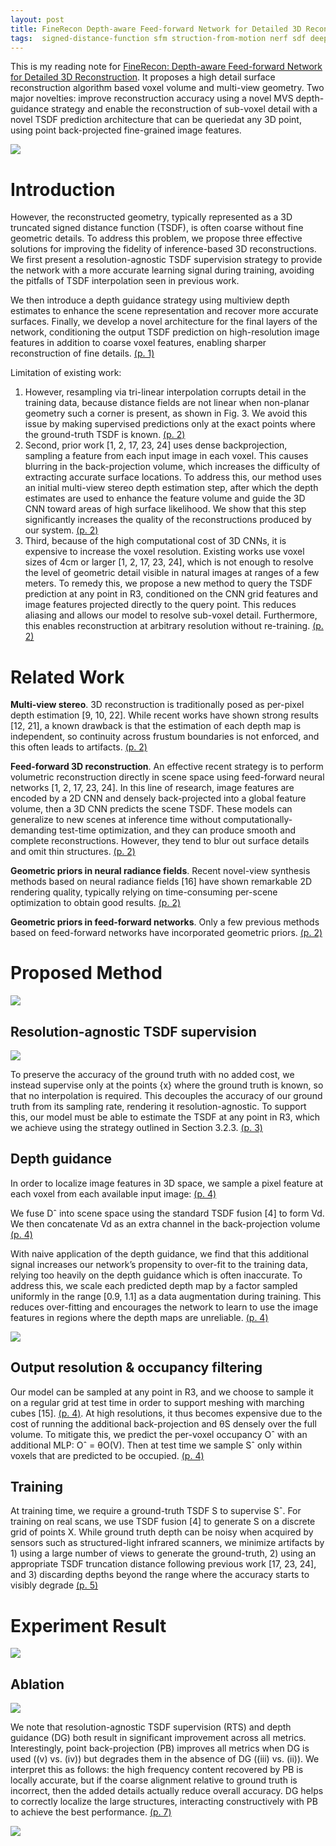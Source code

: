 ```yaml
---
layout: post
title: FineRecon Depth-aware Feed-forward Network for Detailed 3D Reconstruction
tags:  signed-distance-function sfm struction-from-motion nerf sdf deep-learning voxel 3d
---
```


This is my reading note for [FineRecon: Depth-aware Feed-forward Network for Detailed 3D Reconstruction](http://arxiv.org/abs/2304.01480). It proposes  a high detail surface reconstruction algorithm based voxel volume and multi-view geometry. Two major novelties: improve reconstruction accuracy using a novel MVS depth-guidance strategy and enable the reconstruction of sub-voxel detail with a novel TSDF prediction architecture that can be queriedat any 3D point, using point back-projected fine-grained image features.

![](https://raw.githubusercontent.com/zhangtemplar/zhangtemplar.github.io/master/uPic/stierFineReconDepthawareFeedforward2023-1-x303-y315.png) 

# Introduction

However, the reconstructed geometry, typically represented as a 3D truncated signed distance function (TSDF), is often coarse without fine geometric details. To address this problem, we propose three effective solutions for improving the fidelity of inference-based 3D reconstructions. We first present a resolution-agnostic TSDF supervision strategy to provide the network with a more accurate learning signal during training, avoiding the pitfalls of TSDF interpolation seen in previous work. 

We then introduce a depth guidance strategy using multiview depth estimates to enhance the scene representation and recover more accurate surfaces. Finally, we develop a novel architecture for the final layers of the network, conditioning the output TSDF prediction on high-resolution image features in addition to coarse voxel features, enabling sharper reconstruction of fine details. [(p. 1)](zotero://open-pdf/library/items/REPU98VJ?page=1&annotation=BTE3ANHH)

Limitation of existing work:
1. However, resampling via tri-linear interpolation corrupts detail in the training data, because distance fields are not linear when non-planar geometry such a corner is present, as shown in Fig. 3. We avoid this issue by making supervised predictions only at the exact points where the ground-truth TSDF is known. [(p. 2)](zotero://open-pdf/library/items/REPU98VJ?page=2&annotation=N7ES6499)
2. Second, prior work [1, 2, 17, 23, 24] uses dense backprojection, sampling a feature from each input image in each voxel. This causes blurring in the back-projection volume, which increases the difficulty of extracting accurate surface locations. To address this, our method uses an initial multi-view stereo depth estimation step, after which the depth estimates are used to enhance the feature volume and guide the 3D CNN toward areas of high surface likelihood. We show that this step significantly increases the quality of the reconstructions produced by our system. [(p. 2)](zotero://open-pdf/library/items/REPU98VJ?page=2&annotation=IF39X9XS)
3. Third, because of the high computational cost of 3D CNNs, it is expensive to increase the voxel resolution. Existing works use voxel sizes of 4cm or larger [1, 2, 17, 23, 24], which is not enough to resolve the level of geometric detail visible in natural images at ranges of a few meters. To remedy this, we propose a new method to query the TSDF prediction at any point in R3, conditioned on the CNN grid features and image features projected directly to the query point. This reduces aliasing and allows our model to resolve sub-voxel detail. Furthermore, this enables reconstruction at arbitrary resolution without re-training. [(p. 2)](zotero://open-pdf/library/items/REPU98VJ?page=2&annotation=TQFLF9N2)

# Related Work
**Multi-view stereo**. 3D reconstruction is traditionally posed as per-pixel depth estimation [9, 10, 22]. While recent works have shown strong results [12, 21], a known drawback is that the estimation of each depth map is independent, so continuity across frustum boundaries is not enforced, and this often leads to artifacts. [(p. 2)](zotero://open-pdf/library/items/REPU98VJ?page=2&annotation=YHXZ3CQM)

**Feed-forward 3D reconstruction**. An effective recent strategy is to perform volumetric reconstruction directly in scene space using feed-forward neural networks [1, 2, 17, 23, 24]. In this line of research, image features are encoded by a 2D CNN and densely back-projected into a global feature volume, then a 3D CNN predicts the scene TSDF. These models can generalize to new scenes at inference time without computationally-demanding test-time optimization, and they can produce smooth and complete reconstructions. However, they tend to blur out surface details and omit thin structures. [(p. 2)](zotero://open-pdf/library/items/REPU98VJ?page=2&annotation=YQTGV9GJ)

**Geometric priors in neural radiance fields**. Recent novel-view synthesis methods based on neural radiance fields [16] have shown remarkable 2D rendering quality, typically relying on time-consuming per-scene optimization to obtain good results. [(p. 2)](zotero://open-pdf/library/items/REPU98VJ?page=2&annotation=9ZPFC6PH)

**Geometric priors in feed-forward networks**. Only a few previous methods based on feed-forward networks have incorporated geometric priors. [(p. 2)](zotero://open-pdf/library/items/REPU98VJ?page=2&annotation=HFCKB5UC)

# Proposed Method
![](https://raw.githubusercontent.com/zhangtemplar/zhangtemplar.github.io/master/uPic/stierFineReconDepthawareFeedforward2023-3-x41-y512.png) 

## Resolution-agnostic TSDF supervision
![](https://raw.githubusercontent.com/zhangtemplar/zhangtemplar.github.io/master/uPic/stierFineReconDepthawareFeedforward2023-3-x45-y228.png) 

To preserve the accuracy of the ground truth with no added cost, we instead supervise only at the points {x} where the ground truth is known, so that no interpolation is required. 
This decouples the accuracy of our ground truth from its sampling rate, rendering it resolution-agnostic. To support this, our model must be able to estimate the TSDF at any point in R3, which we achieve using the strategy outlined in Section 3.2.3. [(p. 3)](zotero://open-pdf/library/items/REPU98VJ?page=3&annotation=2SRQTWRJ)

## Depth guidance
In order to localize image features in 3D space, we sample a pixel feature at each voxel from each available input image: [(p. 4)](zotero://open-pdf/library/items/REPU98VJ?page=4&annotation=WBKANR2G)

We fuse Dˆ into scene space using the standard TSDF fusion [4] to form Vd. We then concatenate Vd as an extra channel in the back-projection volume [(p. 4)](zotero://open-pdf/library/items/REPU98VJ?page=4&annotation=L8YUDJX8)

With naive application of the depth guidance, we find that this additional signal increases our network’s propensity to over-fit to the training data, relying too heavily on the depth guidance which is often inaccurate. To address this, we scale each predicted depth map by a factor sampled uniformly in the range [0.9, 1.1] as a data augmentation during training. This reduces over-fitting and encourages the network to learn to use the image features in regions where the depth maps are unreliable. [(p. 4)](zotero://open-pdf/library/items/REPU98VJ?page=4&annotation=PJHQCNJ2)

![](https://raw.githubusercontent.com/zhangtemplar/zhangtemplar.github.io/master/uPic/stierFineReconDepthawareFeedforward2023-8-x45-y172.png) 

## Output resolution & occupancy filtering
Our model can be sampled at any point in R3, and we choose to sample it on a regular grid at test time in order to support meshing with marching cubes [15]. [(p. 4)](zotero://open-pdf/library/items/REPU98VJ?page=4&annotation=AKG7G8QA). At high resolutions, it thus becomes expensive due to the cost of running the additional back-projection and θS densely over the full volume. To mitigate this, we predict the per-voxel occupancy Oˆ with an additional MLP: Oˆ = θO(V). Then at test time we sample Sˆ only within voxels that are predicted to be occupied. [(p. 4)](zotero://open-pdf/library/items/REPU98VJ?page=4&annotation=LK3RRG8L)

## Training
At training time, we require a ground-truth TSDF S to supervise Sˆ. For training on real scans, we use TSDF fusion [4] to generate S on a discrete grid of points X. While ground truth depth can be noisy when acquired by sensors such as structured-light infrared scanners, we minimize artifacts by 1) using a large number of views to generate the ground-truth, 2) using an appropriate TSDF truncation distance following previous work [17, 23, 24], and 3) discarding depths beyond the range where the accuracy starts to visibly degrade [(p. 5)](zotero://open-pdf/library/items/REPU98VJ?page=5&annotation=CXC5AYK2)

# Experiment Result
![](https://raw.githubusercontent.com/zhangtemplar/zhangtemplar.github.io/master/uPic/stierFineReconDepthawareFeedforward2023-6-x301-y468.png) 

## Ablation
![](https://raw.githubusercontent.com/zhangtemplar/zhangtemplar.github.io/master/uPic/stierFineReconDepthawareFeedforward2023-7-x42-y290.png) 

We note that resolution-agnostic TSDF supervision (RTS) and depth guidance (DG) both result in significant improvement across all metrics. Interestingly, point back-projection (PB) improves all metrics when DG is used ((v) vs. (iv)) but degrades them in the absence of DG ((iii) vs. (ii)). We interpret this as follows: the high frequency content recovered by PB is locally accurate, but if the coarse alignment relative to ground truth is incorrect, then the added details actually reduce overall accuracy. DG helps to correctly localize the large structures, interacting constructively with PB to achieve the best performance. [(p. 7)](zotero://open-pdf/library/items/REPU98VJ?page=7&annotation=4AY3MZNV)

![](https://raw.githubusercontent.com/zhangtemplar/zhangtemplar.github.io/master/uPic/stierFineReconDepthawareFeedforward2023-8-x44-y362.png) 
